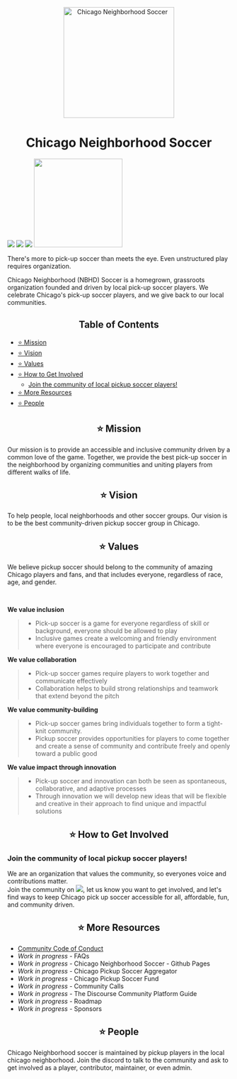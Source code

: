 <p align="center">
  <img src='https://user-images.githubusercontent.com/34843515/216865721-d7bddb15-5bac-4fd3-a8ab-7660f310f4f9.jpg' width='250px' alt="Chicago Neighborhood Soccer"/>                                                                                                                             
</p>
<h1 align="center"> Chicago Neighborhood Soccer </h1>

[<img src="https://img.shields.io/badge/Instagram-E4405F?style=for-the-badge&logo=instagram&logoColor=white">](https://www.instagram.com/nbhdsoccer/?hl=en) [<img src="https://img.shields.io/badge/YouTube-FF0000?style=for-the-badge&logo=youtube&logoColor=white">](https://www.youtube.com/@chicagoneighborhoodsoccer4644) [<img src="https://img.shields.io/badge/Discord-5865F2?style=for-the-badge&logo=discord&logoColor=white">](https://discord.com/invite/rhfCzz3Gfj) [<img src="https://img.shields.io/badge/RSVP%20to%20Play-MEETUP-blue" width='200px'>](https://www.meetup.com/nbhdsoccer/)

There's more to pick-up soccer than meets the eye. Even unstructured play requires organization. 
<p> Chicago Neighborhood (NBHD) Soccer is a homegrown, grassroots organization founded and driven by local pick-up soccer players. We celebrate Chicago's pick-up soccer players, and we give back to our local communities. </br>

 <h2 align="center"> Table of Contents </h2>

- [⭐️ Mission](#---mission)
- [⭐️ Vision](#---vision)
- [⭐️ Values](#---values)
- [⭐️ How to Get Involved](#---how-to-get-involved)
  * [Join the community of local pickup soccer players!](#join-the-community-of-local-pickup-soccer-players-)
- [⭐️ More Resources](#---more-resources)
- [⭐️ People](#---people)



<h2 align ="center"> ⭐️ Mission </h2>
Our mission is to provide an accessible and inclusive community driven by a common love of the game. Together, we provide the best pick-up soccer in the neighborhood by organizing communities and uniting players from different walks of life. 

<h2 align ="center"> ⭐️ Vision </h2>
To help people, local neighborhoods and other soccer groups. Our vision is to be the best community-driven pickup soccer group in Chicago.
  

<h2 align ="center"> ⭐️ Values </h2>
We believe pickup soccer should belong to the community of amazing Chicago players and fans, and that includes everyone, regardless of race, age, and gender.
<p></br>

**We value inclusion**
> - Pick-up soccer is a game for everyone regardless of skill or background, everyone should be allowed to play
> - Inclusive games create a welcoming and friendly environment where everyone is encouraged to participate and contribute

**We value collaboration**
> - Pick-up soccer games require players to work together and communicate effectively
> - Collaboration helps to build strong relationships and teamwork that extend beyond the pitch

**We value community-building**
> - Pick-up soccer games bring individuals together to form a tight-knit community.
> - Pickup soccer provides opportunities for players to come together and create a sense of community and contribute freely and openly toward a public good

**We value impact through innovation**
> - Pick-up soccer and innovation can both be seen as spontaneous, collaborative, and adaptive processes
> - Through innovation we will develop new ideas that will be flexible and creative in their approach to find unique and impactful solutions

<h2 align ="center"> ⭐️ How to Get Involved </h2>

### Join the community of local pickup soccer players!

We are an organization that values the community, so everyones voice and contributions matter.  
Join the community on [<img src="https://img.shields.io/badge/Discord-5865F2?style=for-the-badge&logo=discord&logoColor=white">](https://discord.com/invite/rhfCzz3Gfj), let us know you want to get involved, and let's find ways to keep Chicago pick up soccer accessible for all, affordable, fun, and community driven.

<h2 align ="center"> ⭐️ More Resources </h2>

- [Community Code of Conduct](https://github.com/OpenFutbol/chicago-neighborhood-soccer/blob/main/CODE_OF_CONDUCT.md)
- *Work in progress* - FAQs
- *Work in progress* - Chicago Neighborhood Soccer - Github Pages
- *Work in progress* - Chicago Pickup Soccer Aggregator 
- *Work in progress* - Chicago Pickup Soccer Fund
- *Work in progress* - Community Calls
- *Work in progress* - The Discourse Community Platform Guide
- *Work in progress* - Roadmap  
- *Work in progress* - Sponsors

<h2 align ="center"> ⭐️ People </h2>
Chicago Neighborhood soccer is maintained by pickup players in the local chicago neighborhood. Join the discord to talk to the community and ask to get involved as a player, contributor, maintainer, or even admin.



                                                                                                                          

